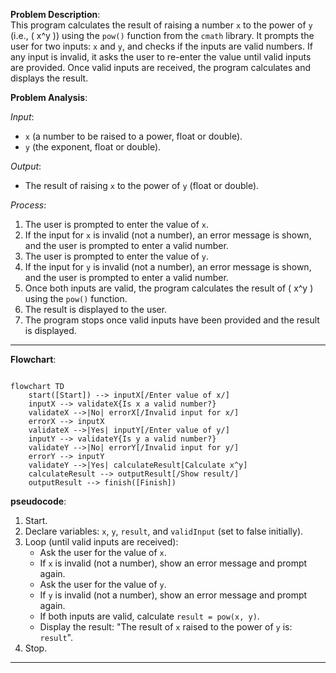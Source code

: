 **Problem Description**:  
This program calculates the result of raising a number `x` to the power of `y` (i.e., \( x^y \)) using the `pow()` function from the `cmath` library. It prompts the user for two inputs: `x` and `y`, and checks if the inputs are valid numbers. If any input is invalid, it asks the user to re-enter the value until valid inputs are provided. Once valid inputs are received, the program calculates and displays the result.

**Problem Analysis**:  

*Input*:  
- `x` (a number to be raised to a power, float or double).  
- `y` (the exponent, float or double).  

*Output*:  
- The result of raising `x` to the power of `y` (float or double).  

*Process*:  
1. The user is prompted to enter the value of `x`.
2. If the input for `x` is invalid (not a number), an error message is shown, and the user is prompted to enter a valid number.
3. The user is prompted to enter the value of `y`.
4. If the input for `y` is invalid (not a number), an error message is shown, and the user is prompted to enter a valid number.
5. Once both inputs are valid, the program calculates the result of \( x^y \) using the `pow()` function.
6. The result is displayed to the user.
7. The program stops once valid inputs have been provided and the result is displayed.

---
**Flowchart**:  

```mermaid

flowchart TD
    start([Start]) --> inputX[/Enter value of x/]
    inputX --> validateX{Is x a valid number?}
    validateX -->|No| errorX[/Invalid input for x/]
    errorX --> inputX
    validateX -->|Yes| inputY[/Enter value of y/]
    inputY --> validateY{Is y a valid number?}
    validateY -->|No| errorY[/Invalid input for y/]
    errorY --> inputY
    validateY -->|Yes| calculateResult[Calculate x^y]
    calculateResult --> outputResult[/Show result/]
    outputResult --> finish([Finish])

```

**pseudocode**:  

1. Start.  
2. Declare variables: `x`, `y`, `result`, and `validInput` (set to false initially).  
3. Loop (until valid inputs are received):  
   - Ask the user for the value of `x`.  
   - If `x` is invalid (not a number), show an error message and prompt again.  
   - Ask the user for the value of `y`.  
   - If `y` is invalid (not a number), show an error message and prompt again.  
   - If both inputs are valid, calculate `result = pow(x, y)`.  
   - Display the result: "The result of `x` raised to the power of `y` is: `result`".  
4. Stop.

---


